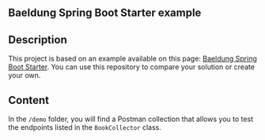 ## Baeldung Spring Boot Starter example

## Description
This project is based on an example available on this page: [Baeldung Spring Boot Starter](https://www.baeldung.com/spring-boot-start). You can use this repository to compare your solution or create your own.

## Content
In the `/demo` folder, you will find a Postman collection that allows you to test the endpoints listed in the `BookCollector` class.
